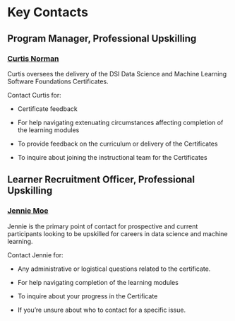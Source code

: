# Key Contacts 

## Program Manager, Professional Upskilling 

### [Curtis Norman](mailto:curtis.norman@utoronto.ca)   

Curtis oversees the delivery of the DSI Data Science and Machine Learning Software Foundations Certificates.  

Contact Curtis for: 

* Certificate feedback
  
* For help navigating extenuating circumstances affecting completion of the learning modules 

* To provide feedback on the curriculum or delivery of the Certificates

* To inquire about joining the instructional team for the Certificates 

## Learner Recruitment Officer, Professional Upskilling 

### [Jennie Moe](mailto:jennie.moe@utoronto.ca)   

Jennie is the primary point of contact for prospective and current participants looking to be upskilled for careers in data science and machine learning.  

Contact Jennie for:  

* Any administrative or logistical questions related to the certificate.

* For help navigating completion of the learning modules

* To inquire about your progress in the Certificate 

* If you’re unsure about who to contact for a specific issue.

